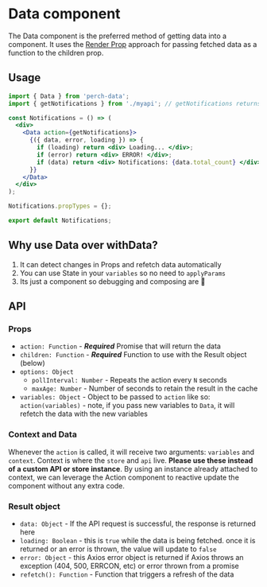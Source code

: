 # Data component

The Data component is the preferred method of getting data into a component. It uses the [Render Prop](https://reactjs.org/docs/render-props.html) approach for passing fetched data as a function to the children prop.

## Usage

```jsx
import { Data } from 'perch-data';
import { getNotifications } from './myapi'; // getNotifications returns a promise

const Notifications = () => (
  <div>
    <Data action={getNotifications}>
      {({ data, error, loading }) => {
        if (loading) return <div> Loading... </div>;
        if (error) return <div> ERROR! </div>;
        if (data) return <div> Notifications: {data.total_count} </div>;
      }}
    </Data>
  </div>
);

Notifications.propTypes = {};

export default Notifications;
```

## Why use Data over withData?

1. It can detect changes in Props and refetch data automatically
2. You can use State in your `variables` so no need to `applyParams`
3. Its just a component so debugging and composing are 🍰

## API

### Props

- `action: Function` - _**Required**_ Promise that will return the data
- `children: Function` - _**Required**_ Function to use with the Result object (below)
- `options: Object`
  - `pollInterval: Number` - Repeats the action every `N` seconds
  - `maxAge: Number` - Number of seconds to retain the result in the cache
- `variables: Object` - Object to be passed to `action` like so: `action(variables)` - note, if you pass new variables to `Data`, it will refetch the data with the new variables

### Context and Data

Whenever the `action` is called, it will receive two arguments: `variables` and `context`. Context is where the `store` and `api` live. **Please use these instead of a custom API or store instance**. By using an instance already attached to context, we can leverage the Action component to reactive update the component without any extra code.

### Result object

- `data: Object` - If the API request is successful, the response is returned here
- `loading: Boolean` - this is `true` while the data is being fetched. once it is returned or an error is thrown, the value will update to `false`
- `error: Object` - this Axios error object is returned if Axios throws an exception (404, 500, ERRCON, etc) or error thrown from a promise
- `refetch(): Function` - Function that triggers a refresh of the data
